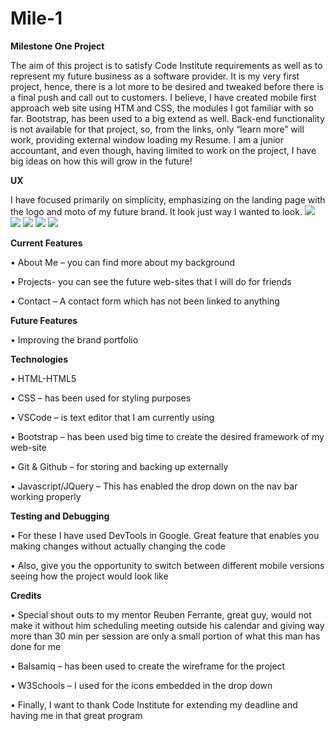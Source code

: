 # Mile-1

<b>Milestone One Project</b>

The aim of this project is to satisfy Code Institute requirements as well as to represent my future business as a software provider. It is my very first project, hence, there is a lot more to be desired and tweaked before there is a final push and call out to customers. 
I believe, I have created mobile first approach web site using HTM and CSS, the modules I got familiar with so far. Bootstrap, has been used to a big extend as well. Back-end functionality is not available for that project, so, from the links, only “learn more” will work, providing external window loading my Resume.
I am a junior accountant, and even though, having limited to work on the project, I have big ideas on how this will grow in the future!

<b>UX</b>

I have focused primarily on simplicity, emphasizing on the landing page with the logo and moto of my future brand. It look just way I wanted to look.
<img src="assets/images/My_Project_1.png">
<img src="assets/images/My_Project_2.png">
<img src="assets/images/My_Project_3.png">
<img src="assets/images/My_Project_4.png">
<img src="assets/images/My_Project_5.png">

<b>Current Features</b>

•	About Me – you can find more about my background

•	Projects- you can see the future web-sites that I will do for friends 

•	Contact – A contact form which has not been linked to anything

<b>Future Features</b>

•	Improving the brand portfolio 

<b>Technologies</b>

•	HTML-HTML5

•	CSS – has been used for styling purposes

•	VSCode – is text editor that I am currently using

•	Bootstrap – has been used big time to create the desired framework of my web-site

•	Git & Github – for storing and backing up externally 

•	Javascript/JQuery – This has enabled the drop down on the nav bar working properly

<b>Testing and Debugging</b> 

•	For these I have used DevTools in Google. Great feature that enables you making changes without actually changing the code

•	Also, give you the opportunity to switch between different mobile versions seeing how the project would look like 

<b>Credits</b>

•	Special shout outs to my mentor Reuben Ferrante, great guy, would not make it without him scheduling meeting outside his calendar and giving way more than 30 min per session are only a small portion of what this man has done for me

•	Balsamiq – has been used to create the wireframe for the project

•	W3Schools – I used for the icons embedded in the drop down

•	Finally, I want to thank Code Institute for extending my deadline and having me in that great program 



